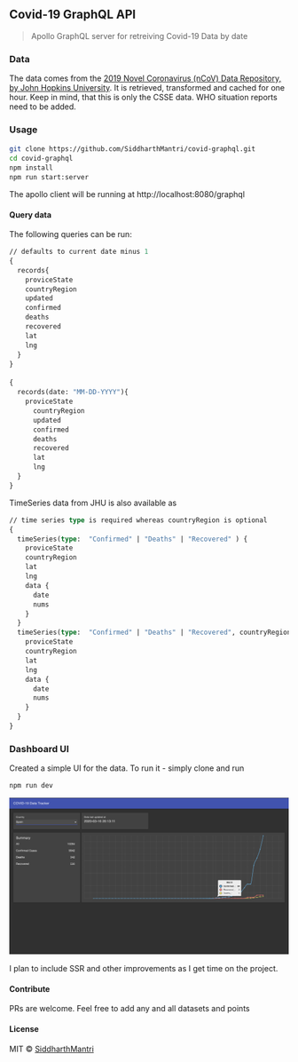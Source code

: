 ## Covid-19 GraphQL API

> Apollo GraphQL server for retreiving Covid-19 Data by date

### Data

The data comes from the [2019 Novel Coronavirus (nCoV) Data Repository,
by John Hopkins University](https://github.com/CSSEGISandData/2019-nCoV). It is retrieved, transformed and cached for one hour. Keep in mind, that this is only the CSSE data. WHO situation reports need to be added.

### Usage

```sh
git clone https://github.com/SiddharthMantri/covid-graphql.git
cd covid-graphql
npm install
npm run start:server
```

The apollo client will be running at http://localhost:8080/graphql

#### Query data

The following queries can be run:

```graphql
// defaults to current date minus 1
{
  records{
    proviceState
    countryRegion
    updated
    confirmed
    deaths
    recovered
    lat
    lng
  }
}

{
  records(date: "MM-DD-YYYY"){
    proviceState
      countryRegion
      updated
      confirmed
      deaths
      recovered
      lat
      lng
  }
}

```

TimeSeries data from JHU is also available as

```graphql
// time series type is required whereas countryRegion is optional
{
  timeSeries(type:  "Confirmed" | "Deaths" | "Recovered" ) {
    proviceState
    countryRegion
    lat
    lng
    data {
      date
      nums
    }
  }
  timeSeries(type:  "Confirmed" | "Deaths" | "Recovered", countryRegion: "String") {
    proviceState
    countryRegion
    lat
    lng
    data {
      date
      nums
    }
  }
}
```

### Dashboard UI

Created a simple UI for the data. To run it - simply clone and run

```sh
npm run dev
```

![Sample Dashboard query for Spain](https://raw.githubusercontent.com/SiddharthMantri/covid-graphql/master/UI_SS.png)

I plan to include SSR and other improvements as I get time on the project.

#### Contribute

PRs are welcome. Feel free to add any and all datasets and points

#### License

MIT © [SiddharthMantri](https://github.com/SiddharthMantri)
